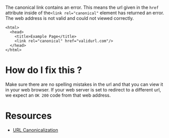 The canonical link contains an error. This means the url given in the ```href``` attribute inside of the```<link rel="canonical"``` element has returned an error. The web address is not valid and could not viewed correctly.   

```
<html>
  <head>
    <title>Example Page</title>
    <link rel="canonical" href="validurl.com"/>
  </head>
</html>
```

# How do I fix this ?

Make sure there are no spelling mistakes in the url and that you can view it in your web browser. If your web server is set to redirect to a different url, we expect an ```OK 200``` code from that web address.

# Resources

* [URL Canonicalization](https://www.mattcutts.com/blog/seo-advice-url-canonicalization/)
